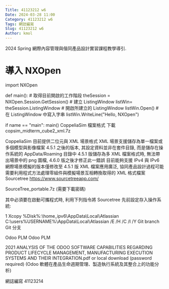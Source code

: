 ```yaml
---
Title: 41123212 w6
Date: 2024-03-28 11:00
Category: 41123212 w6
Tags: 網誌編寫
Slug: 41123212 w6
Author: kmol
---
```


2024 Spring 網際內容管理與偕同產品設計實習課程教學導引.

<!-- PELICAN_END_SUMMARY -->
# 導入 NXOpen
import NXOpen

def main(): # 取得目前開啟的工作階段 theSession = NXOpen.Session.GetSession() # 建立 ListingWindow listWin= theSession.ListingWindow # 開啟所建立的 ListingWindow listWin.Open() # 在 ListingWindow 中寫入字串 listWin.WriteLine("Hello, NXOpen")

if name == "main": main() CoppeliaSim 檔案格式 下載 copsim_midterm_cube2_xml.7z

CoppeliaSim 目前提供二位元與 XML 場景格式 XML 場景支援儲存為單一檔案或多個模型與影像檔案 4.5.1 之後的版本, 其設定資料並非在套件目錄, 而是儲存在操作系統的 AppData/Roaming 目錄中 4.5.1 版儲存為多 XML 檔案格式時, 無法帶出場景中的 png 圖檔, 4.6.0 版之後才修正此一錯誤 目前能夠支援 IPv4 與 IPv6 網際場景模擬的版本僅修改至 4.5.1 版 XML 檔案應用廣泛, 協同產品設計過程可能需要利用程式方法處理零組件與模擬場景互相轉換取得的 XML 格式檔案 Sourcetree https://www.sourcetreeapp.com/

SourceTree_portable.7z (需要下載密碼)

其中必須要在啟動可攜程式時, 利用下列指令將 Sourcetree 先前設定存入操作系統:

1 Xcopy %Disk%:\home_ipv6\AppData\Local\Atlassian C:\users\%USERNAME%\AppData\Local\Atlassian /E /H /C /I /Y Git branch Git 分支

Odoo PLM Odoo PLM

2021 ANALYSIS OF THE ODOO SOFTWARE CAPABILITIES REGARDING PRODUCT LIFECYCLE MANAGEMENT, MANUFACTURING EXECUTION SYSTEMS AND THEIR INTEGRATION.pdf or local download (password required) (Odoo 軟體在產品生命週期管理、製造執行系統及其整合上的功能分析)

網誌編寫 41123214
